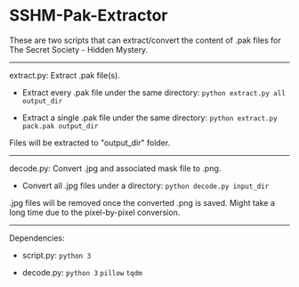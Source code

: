 # SSHM-Pak-Extractor

These are two scripts that can extract/convert the content of .pak files for The Secret Society - Hidden Mystery.

---

extract.py: Extract .pak file(s).

 - Extract every .pak file under the same directory: ```python extract.py all output_dir```

 - Extract a single .pak file under the same directory: ```python extract.py pack.pak output_dir```

Files will be extracted to "output_dir" folder.

---

decode.py: Convert .jpg and associated mask file to .png.

 - Convert all .jpg files under a directory: ```python decode.py input_dir```
 
.jpg files will be removed once the converted .png is saved. Might take a long time due to the pixel-by-pixel conversion.

---
 
Dependencies:

 - script.py: ```python 3```
 
 - decode.py: ```python 3``` ```pillow``` ```tqdm```
